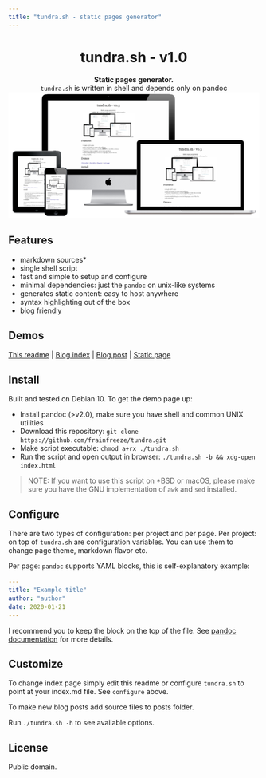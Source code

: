 ```yaml
---
title: "tundra.sh - static pages generator"
---
```


<h1 align="center">tundra.sh - v1.0</h1>
<div align="center">
  <strong>Static pages generator.</strong>
</div>
<div align="center">
  <code>tundra.sh</code> is written in shell and depends only on pandoc
  <img alt="mock-up" src="mock.png">
</div>

## Features
- markdown sources*
- single shell script
- fast and simple to setup and configure
- minimal dependencies: just the `pandoc` on unix-like systems
- generates static content: easy to host anywhere
- syntax highlighting out of the box
- blog friendly

## Demos
[This readme](https://frainfreeze.github.io/tundra/) | [Blog index](https://frainfreeze.github.io/tundra/posts/index.html) | [Blog post](https://frainfreeze.github.io/tundra/posts/post0.html) | [Static page](https://frainfreeze.github.io/tundra/pages/bookshelf.html)

## Install
Built and tested on Debian 10. To get the demo page up:
- Install pandoc (>v2.0), make sure you have shell and common UNIX utilities
- Download this repository: `git clone https://github.com/frainfreeze/tundra.git`
- Make script executable: `chmod a+rx ./tundra.sh`
- Run the script and open output in browser: `./tundra.sh -b && xdg-open index.html`

> NOTE: If you want to use this script on *BSD or macOS, please make sure you have the GNU implementation of `awk` and `sed` installed.

## Configure
There are two types of configuration: per project and per page.
Per project: on top of `tundra.sh` are configuration variables.
You can use them to change page theme, markdown flavor etc.

Per page: `pandoc` supports YAML blocks, this is self-explanatory example:

```yaml
---
title: "Example title"
author: "author"
date: 2020-01-21
---
```

I recommend you to keep the block on the top of the file. 
See [pandoc documentation](https://pandoc.org/MANUAL.html#extension-yaml_metadata_block) for more details.

## Customize
To change index page simply edit this readme or configure `tundra.sh` 
to point at your index.md file. See `configure` above.

To make new blog posts add source files to posts folder.

Run `./tundra.sh -h` to see available options.

## License
Public domain.